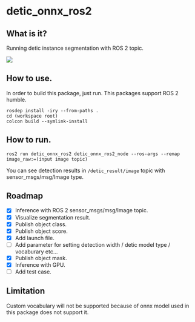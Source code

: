 # detic_onnx_ros2 

## What is it?

Running detic instance segmentation with ROS 2 topic.

[![](https://img.youtube.com/vi/EJEPW2xSSVs/0.jpg)](https://www.youtube.com/watch?v=EJEPW2xSSVs)

## How to use.

In order to build this package, just run.
This packages support ROS 2 humble.

```
rosdep install -iry --from-paths .
cd (workspace root)
colcon build --symlink-install
```

## How to run.

```
ros2 run detic_onnx_ros2 detic_onnx_ros2_node --ros-args --remap image_raw:=(input image topic)
```

You can see detection results in `/detic_result/image` topic with sensor_msgs/msg/Image type.

## Roadmap
- [x] Inference with ROS 2 sensor_msgs/msg/Image topic.
- [x] Visualize segmentation result.
- [x] Publish object class.
- [x] Publish object score.
- [x] Add launch file.
- [ ] Add parameter for setting detection width / detic model type / vocaburary etc...
- [x] Publish object mask.
- [x] Inference with GPU.
- [ ] Add test case.

## Limitation
Custom vocabulary will not be supported because of onnx model used in this package does not support it.
